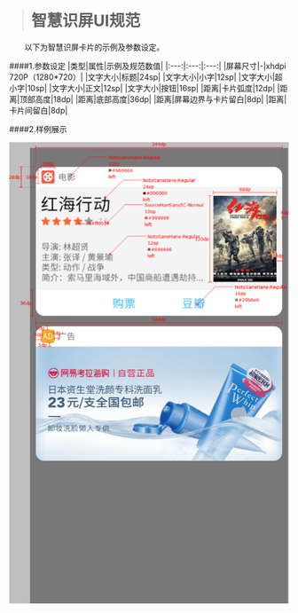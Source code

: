 ># 智慧识屏UI规范

&nbsp;&nbsp;&nbsp;&nbsp;&nbsp;&nbsp;&nbsp;以下为智慧识屏卡片的示例及参数设定。

####1.参数设定
|类型|属性|示例及规范数值|
|:---:|:---:|:---:|
|屏幕尺寸|-|xhdpi  720P（1280*720）|
|文字大小|标题|24sp|
|文字大小|小字|12sp|
|文字大小|超小字|10sp|
|文字大小|正文|12sp|
|文字大小|按钮|16sp|
|距离|卡片弧度|12dp|
|距离|顶部高度|18dp|
|距离|底部高度|36dp|
|距离|屏幕边界与卡片留白|8dp|
|距离|卡片间留白|8dp|

####2.样例展示

<div align=center>
<img src="/assets/4.png">
</div>






